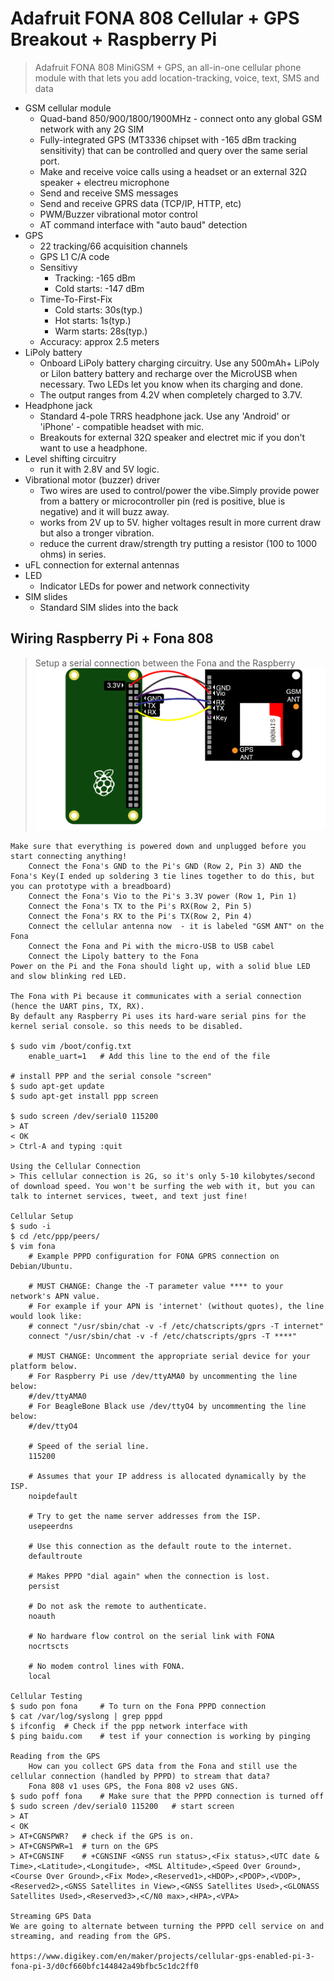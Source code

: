 Adafruit FONA 808 Cellular + GPS Breakout + Raspberry Pi
========================================================
> Adafruit FONA 808 MiniGSM + GPS, an all-in-one cellular phone module with that lets you add location-tracking, voice, text, SMS and data 

* GSM cellular module
    - Quad-band 850/900/1800/1900MHz - connect onto any global GSM network with any 2G SIM
    - Fully-integrated GPS (MT3336 chipset with -165 dBm tracking sensitivity) that can be controlled and query over the same serial port.
    - Make and receive voice calls using a headset or an external 32Ω speaker + electreu microphone
    - Send and receive SMS messages 
    - Send and receive GPRS data (TCP/IP, HTTP, etc)
    - PWM/Buzzer vibrational motor control
    - AT command interface with "auto baud" detection 
* GPS 
    - 22 tracking/66 acquisition channels 
    - GPS L1 C/A code 
    - Sensitivy
        * Tracking: -165 dBm
        * Cold starts: -147 dBm
    - Time-To-First-Fix
        * Cold starts: 30s(typ.)
        * Hot starts: 1s(typ.)
        * Warm starts: 28s(typ.)
    - Accuracy: approx 2.5 meters
* LiPoly battery
    - Onboard LiPoly battery charging circuitry. Use any 500mAh+ LiPoly or Lilon battery battery and recharge over the MicroUSB when necessary. Two LEDs let you know when its charging and done. 
    - The output ranges from 4.2V when completely charged to 3.7V. 
* Headphone jack 
    - Standard 4-pole TRRS headphone jack. Use any 'Android' or 'iPhone' - compatible headset with mic.
    - Breakouts for external 32Ω speaker and electret mic if you don't want to use a headphone.
* Level shifting circuitry 
    - run it with 2.8V and 5V logic.
* Vibrational motor (buzzer) driver 
    - Two wires are used to control/power the vibe.Simply provide power from a battery or microcontroller pin (red is positive, blue is negative) and it will buzz away. 
    - works from 2V up to 5V. higher voltages result in more current draw but also a tronger vibration. 
    - reduce the current draw/strength try putting a resistor (100 to 1000 ohms) in series.
* uFL connection for external antennas 
* LED 
    - Indicator LEDs for power and network connectivity 
* SIM slides 
    - Standard SIM slides into the back 

Wiring Raspberry Pi + Fona 808
-------------------------------
> Setup a serial connection between the Fona and the Raspberry 
![Fona Raspberry Pi](/imgs/raspberrypi/fona808pi/fona808_wiring.png?raw=true)
```
Make sure that everything is powered down and unplugged before you start connecting anything!
    Connect the Fona's GND to the Pi's GND (Row 2, Pin 3) AND the Fona's Key(I ended up soldering 3 tie lines together to do this, but you can prototype with a breadboard)
    Connect the Fona's Vio to the Pi's 3.3V power (Row 1, Pin 1)
    Connect the Fona's TX to the Pi's RX(Row 2, Pin 5)
    Connect the Fona's RX to the Pi's TX(Row 2, Pin 4)
    Connect the cellular antenna now  - it is labeled "GSM ANT" on the Fona 
    Connect the Fona and Pi with the micro-USB to USB cabel 
    Connect the Lipoly battery to the Fona 
Power on the Pi and the Fona should light up, with a solid blue LED and slow blinking red LED.

The Fona with Pi because it communicates with a serial connection (hence the UART pins, TX, RX). 
By default any Raspberry Pi uses its hard-ware serial pins for the kernel serial console. so this needs to be disabled.

$ sudo vim /boot/config.txt 
    enable_uart=1   # Add this line to the end of the file 

# install PPP and the serial console "screen"
$ sudo apt-get update 
$ sudo apt-get install ppp screen 

$ sudo screen /dev/serial0 115200 
> AT 
< OK
> Ctrl-A and typing :quit 

Using the Cellular Connection 
> This cellular connection is 2G, so it's only 5-10 kilobytes/second of download speed. You won't be surfing the web with it, but you can talk to internet services, tweet, and text just fine!

Cellular Setup 
$ sudo -i
$ cd /etc/ppp/peers/
$ vim fona
    # Example PPPD configuration for FONA GPRS connection on Debian/Ubuntu.

    # MUST CHANGE: Change the -T parameter value **** to your network's APN value.
    # For example if your APN is 'internet' (without quotes), the line would look like:
    # connect "/usr/sbin/chat -v -f /etc/chatscripts/gprs -T internet"
    connect "/usr/sbin/chat -v -f /etc/chatscripts/gprs -T ****"

    # MUST CHANGE: Uncomment the appropriate serial device for your platform below.
    # For Raspberry Pi use /dev/ttyAMA0 by uncommenting the line below:
    #/dev/ttyAMA0
    # For BeagleBone Black use /dev/ttyO4 by uncommenting the line below:
    #/dev/ttyO4

    # Speed of the serial line.
    115200

    # Assumes that your IP address is allocated dynamically by the ISP.
    noipdefault

    # Try to get the name server addresses from the ISP.
    usepeerdns

    # Use this connection as the default route to the internet.
    defaultroute

    # Makes PPPD "dial again" when the connection is lost.
    persist

    # Do not ask the remote to authenticate.
    noauth

    # No hardware flow control on the serial link with FONA
    nocrtscts

    # No modem control lines with FONA.
    local

Cellular Testing 
$ sudo pon fona     # To turn on the Fona PPPD connection
$ cat /var/log/syslong | grep pppd 
$ ifconfig  # Check if the ppp network interface with 
$ ping baidu.com    # test if your connection is working by pinging 

Reading from the GPS 
    How can you collect GPS data from the Fona and still use the cellular connection (handled by PPPD) to stream that data?
    Fona 808 v1 uses GPS, the Fona 808 v2 uses GNS.
$ sudo poff fona    # Make sure that the PPPD connection is turned off 
$ sudo screen /dev/serial0 115200   # start screen 
> AT 
< OK
> AT+CGNSPWR?   # check if the GPS is on. 
> AT+CGNSPWR=1  # turn on the GPS 
> AT+CGNSINF    # +CGNSINF <GNSS run status>,<Fix status>,<UTC date & Time>,<Latitude>,<Longitude>, <MSL Altitude>,<Speed Over Ground>,<Course Over Ground>,<Fix Mode>,<Reserved1>,<HDOP>,<PDOP>,<VDOP>,<Reserved2>,<GNSS Satellites in View>,<GNSS Satellites Used>,<GLONASS Satellites Used>,<Reserved3>,<C/N0 max>,<HPA>,<VPA>

Streaming GPS Data 
We are going to alternate between turning the PPPD cell service on and streaming, and reading from the GPS.

https://www.digikey.com/en/maker/projects/cellular-gps-enabled-pi-3-fona-pi-3/d0cf660bfc144842a49bfbc5c1dc2ff0

```

